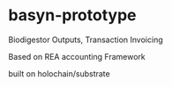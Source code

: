 # basyn-prototype
Biodigestor Outputs, Transaction Invoicing

Based on REA accounting Framework

built on holochain/substrate
